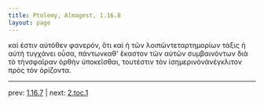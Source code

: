```yaml
---
title: Ptolemy, Almagest, 1.16.8
layout: page
---
```


καί ἐστιν αὐτόθεν φανερόν, ὅτι καὶ ἡ τῶν λοιπῶντεταρτημορίων τάξις ἡ αὐτὴ τυγχάνει οὖσα, πάντωνκαθ' ἕκαστον τῶν αὐτῶν συμβαινόντων διὰ τὸ τὴνσφαῖραν ὀρθὴν ὑποκεῖσθαι, τουτέστιν τὸν ἰσημερινὸνἀνέγκλιτον πρὸς τὸν ὁρίζοντα.

---

prev: [1.16.7](../1.16.7/) | next: [2.toc.1](../2.toc.1/)

